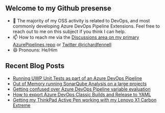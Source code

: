 ## Welcome to my Github presense

- 💬 The majority of my OSS activity is related to DevOps, and most commonly developing Azure DevOps Pipeline Extensions. Feel free to reach out to me on this subject if you think I can help.
- 📫 How to reach me via  the [Discussions area on my primary AzurePipelines repo](https://github.com/rfennell/AzurePipelines/discussions) or [Twitter @richardfennell](https://twitter.com/richardfennell)
- 😄 Pronouns: He/Him

## Recent Blog Posts
<!-- BLOG-POST-LIST:START -->
- [Running UWP Unit Tests as part of an Azure DevOps Pipeline](https://blogs.blackmarble.co.uk/rfennell/2020/12/08/running-uwp-unit-tests-as-part-of-an-azure-devops-pipeline/)
- [Out of Memory running SonarQube Analysis on a large projects](https://blogs.blackmarble.co.uk/rfennell/2020/12/01/out-of-memory-running-sonarqube-analysis-on-a-large-projects/)
- [Getting confused over Azure DevOps Pipeline variable evaluation](https://blogs.blackmarble.co.uk/rfennell/2020/11/27/getting-confused-over-azure-devops-pipeline-variable-evaluation/)
- [How to export Azure DevOps Classic Builds and Release to YAML](https://blogs.blackmarble.co.uk/rfennell/2020/11/13/how-to-export-azure-devops-classic-builds-and-release-to-yaml/)
- [Getting my ThinkPad Active Pen working with my Lenovo X1 Carbon Extreme](https://blogs.blackmarble.co.uk/rfennell/2020/11/06/getting-my-thinkpad-active-pen-working-with-my-lenovo-x1-carbon-extreme/)
<!-- BLOG-POST-LIST:END -->


<!--
**rfennell/rfennell** is a ✨ _special_ ✨ repository because its `README.md` (this file) appears on your GitHub profile.

Here are some ideas to get you started:

- 🔭 I’m currently working on ...
- 🌱 I’m currently learning ...
- 👯 I’m looking to collaborate on ...
- 🤔 I’m looking for help with ...
- 💬 Ask me about ...
- 📫 How to reach me: ...
- 😄 Pronouns: ...
- ⚡ Fun fact: ...
-->


